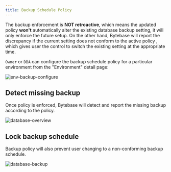 ```yaml
---
title: Backup Schedule Policy
---
```


<HintBlock type="info">

The backup enforcement is **NOT retroactive**, which means the updated policy **won't** automatically alter the existing database backup setting, it will only enforce the future setup. On the other hand, Bytebase will report the discrepancy if the current setting does not conform to the active policy , which gives user the control to switch the existing setting at the appropriate time.

</HintBlock>

`Owner` or `DBA` can configure the backup schedule policy for a particular environment from the "Environment" detail page:

![env-backup-configure](/docs/env-backup-configure.png)

## Detect missing backup

Once policy is enforced, Bytebase will detect and report the missing backup according to the policy.

![database-overview](/docs/database-overview.png)

## Lock backup schedule

Backup policy will also prevent user changing to a non-conforming backup schedule.

![database-backup](/docs/database-backup.png)
